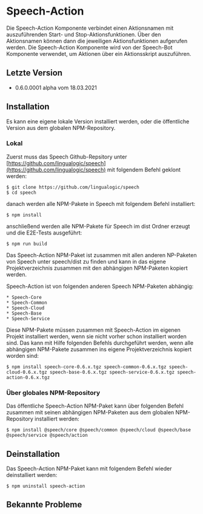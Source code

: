 # Speech-Action

Die Speech-Action Komponente verbindet einen Aktionsnamen mit auszuführenden Start- und Stop-Aktionsfunktionen. Über den Aktionsnamen können dann die jeweiligen Aktionsfunktionen aufgerufen werden. Die Speech-Action Komponente wird von der Speech-Bot Komponente verwendet, um Aktionen über ein Aktionsskript auszuführen.


## Letzte Version

* 0.6.0.0001 alpha vom 18.03.2021


## Installation

Es kann eine eigene lokale Version installiert werden, oder die öffentliche Version aus dem globalen NPM-Repository.


### Lokal

Zuerst muss das Speech Github-Repsitory unter [https://github.com/lingualogic/speech](https://github.com/lingualogic/speech) mit folgendem Befehl geklont werden:

    $ git clone https://github.com/lingualogic/speech
    $ cd speech

danach werden alle NPM-Pakete in Speech mit folgendem Befehl installiert:

    $ npm install

anschließend werden alle NPM-Pakete für Speech im dist Ordner erzeugt und die E2E-Tests ausgeführt:

    $ npm run build

Das Speech-Action NPM-Paket ist zusammen mit allen anderen NP-Paketen von Speech unter speech/dist zu finden und kann in das eigene Projektverzeichnis zusammen mit den abhängigen NPM-Paketen kopiert werden.

Speech-Action ist von folgenden anderen Speech NPM-Paketen abhängig:

    * Speech-Core
    * Speech-Common
    * Speech-Cloud
    * Speech-Base
    * Speech-Service

Diese NPM-Pakete müssen zusammen mit Speech-Action im eigenen Projekt installiert werden, wenn sie nicht vorher schon installiert worden sind. Das kann mit Hilfe folgenden Befehls durchgeführt werden, wenn alle abhängigen NPM-Pakete zusammen ins eigene Projektverzeichnis kopiert worden sind:

    $ npm install speech-core-0.6.x.tgz speech-common-0.6.x.tgz speech-cloud-0.6.x.tgz speech-base-0.6.x.tgz speech-service-0.6.x.tgz speech-action-0.6.x.tgz


### Über globales NPM-Repository

Das öffentliche Speech-Action NPM-Paket kann über folgenden Befehl zusammen mit seinen abhängigen NPM-Paketen aus dem globalen NPM-Repository installiert werden:

    $ npm install @speech/core @speech/common @speech/cloud @speech/base @speech/service @speech/action


## Deinstallation

Das Speech-Action NPM-Paket kann mit folgendem Befehl wieder deinstalliert werden:

    $ npm uninstall speech-action


## Bekannte Probleme

